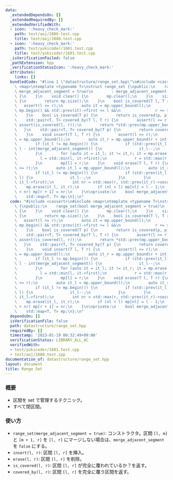 ```yaml
---
data:
  _extendedDependsOn: []
  _extendedRequiredBy: []
  _extendedVerifiedWith:
  - icon: ':heavy_check_mark:'
    path: test/aoj/2880.test.cpp
    title: test/aoj/2880.test.cpp
  - icon: ':heavy_check_mark:'
    path: test/yukicoder/1601.test.cpp
    title: test/yukicoder/1601.test.cpp
  _isVerificationFailed: false
  _pathExtension: hpp
  _verificationStatusIcon: ':heavy_check_mark:'
  attributes:
    links: []
  bundledCode: "#line 1 \"datastructure/range_set.hpp\"\n#include <cassert>\n#include\
    \ <map>\ntemplate <typename T>\nstruct range_set {\npublic:\n    range_set(bool\
    \ merge_adjacent_segment = true)\n        : merge_adjacent_segment(merge_adjacent_segment)\
    \ {\n    }\n    void clear() {\n        mp.clear();\n    }\n    size_t size()\
    \ {\n        return mp.size();\n    }\n    bool is_covered(T l, T r) {\n     \
    \   assert(l <= r);\n        auto it = mp.upper_bound(l);\n        return it !=\
    \ mp.begin() && std::prev(it)->first <= l &&\n               r <= std::prev(it)->second;\n\
    \    }\n    bool is_covered(T p) {\n        return is_covered(p, p);\n    }\n\
    \    std::pair<T, T> covered_by(T l, T r) {\n        assert(l <= r);\n       \
    \ assert(is_covered(l, r));\n        return *std::prev(mp.upper_bound(l));\n \
    \   }\n    std::pair<T, T> covered_by(T p) {\n        return covered_by(p, p);\n\
    \    }\n    void insert(T l, T r) {\n        assert(l <= r);\n        auto it_l\
    \ = mp.upper_bound(l);\n        auto it_r = mp.upper_bound(r + int(merge_adjacent_segment));\n\
    \        if (it_l != mp.begin()) {\n            if (std::prev(it_l)->second >=\
    \ l - int(merge_adjacent_segment)) {\n                it_l--;\n            }\n\
    \        }\n        for (auto it = it_l; it != it_r; it = mp.erase(it)) {\n  \
    \          l = std::min(l, it->first);\n            r = std::max(r, it->second);\n\
    \        }\n        mp[l] = r;\n    }\n    void erase(T l, T r) {\n        assert(l\
    \ <= r);\n        auto it_l = mp.upper_bound(l);\n        auto it_r = mp.upper_bound(r);\n\
    \        if (it_l != mp.begin()) {\n            if (std::prev(it_l)->second >=\
    \ l) {\n                it_l--;\n            }\n        }\n        int nl = std::min(l,\
    \ it_l->first);\n        int nr = std::max(r, std::prev(it_r)->second);\n    \
    \    mp.erase(it_l, it_r);\n        if (nl < l) mp[nl] = l - 1;\n        if (r\
    \ < nr) mp[r + 1] = nr;\n    }\n\nprivate:\n    bool merge_adjacent_segment;\n\
    \    std::map<T, T> mp;\n};\n"
  code: "#include <cassert>\n#include <map>\ntemplate <typename T>\nstruct range_set\
    \ {\npublic:\n    range_set(bool merge_adjacent_segment = true)\n        : merge_adjacent_segment(merge_adjacent_segment)\
    \ {\n    }\n    void clear() {\n        mp.clear();\n    }\n    size_t size()\
    \ {\n        return mp.size();\n    }\n    bool is_covered(T l, T r) {\n     \
    \   assert(l <= r);\n        auto it = mp.upper_bound(l);\n        return it !=\
    \ mp.begin() && std::prev(it)->first <= l &&\n               r <= std::prev(it)->second;\n\
    \    }\n    bool is_covered(T p) {\n        return is_covered(p, p);\n    }\n\
    \    std::pair<T, T> covered_by(T l, T r) {\n        assert(l <= r);\n       \
    \ assert(is_covered(l, r));\n        return *std::prev(mp.upper_bound(l));\n \
    \   }\n    std::pair<T, T> covered_by(T p) {\n        return covered_by(p, p);\n\
    \    }\n    void insert(T l, T r) {\n        assert(l <= r);\n        auto it_l\
    \ = mp.upper_bound(l);\n        auto it_r = mp.upper_bound(r + int(merge_adjacent_segment));\n\
    \        if (it_l != mp.begin()) {\n            if (std::prev(it_l)->second >=\
    \ l - int(merge_adjacent_segment)) {\n                it_l--;\n            }\n\
    \        }\n        for (auto it = it_l; it != it_r; it = mp.erase(it)) {\n  \
    \          l = std::min(l, it->first);\n            r = std::max(r, it->second);\n\
    \        }\n        mp[l] = r;\n    }\n    void erase(T l, T r) {\n        assert(l\
    \ <= r);\n        auto it_l = mp.upper_bound(l);\n        auto it_r = mp.upper_bound(r);\n\
    \        if (it_l != mp.begin()) {\n            if (std::prev(it_l)->second >=\
    \ l) {\n                it_l--;\n            }\n        }\n        int nl = std::min(l,\
    \ it_l->first);\n        int nr = std::max(r, std::prev(it_r)->second);\n    \
    \    mp.erase(it_l, it_r);\n        if (nl < l) mp[nl] = l - 1;\n        if (r\
    \ < nr) mp[r + 1] = nr;\n    }\n\nprivate:\n    bool merge_adjacent_segment;\n\
    \    std::map<T, T> mp;\n};\n"
  dependsOn: []
  isVerificationFile: false
  path: datastructure/range_set.hpp
  requiredBy: []
  timestamp: '2023-01-19 00:32:49+09:00'
  verificationStatus: LIBRARY_ALL_AC
  verifiedWith:
  - test/yukicoder/1601.test.cpp
  - test/aoj/2880.test.cpp
documentation_of: datastructure/range_set.hpp
layout: document
title: Range Set
---
```


### 概要
- 区間を set で管理するテクニック。
- すべて閉区間。
  
### 使い方
- `range_set(merge_adjacent_segment = true)`: コンストラクタ。区間 `[l, m]` と `[m + 1, r]` を `[l, r]` にマージしない場合は、`merge_adjacent_segment` を `false` にする。
- `insert(l, r)`: 区間 `[l, r]` を挿入。
- `erase(l, r)`: 区間 `[l, r]` を削除。
- `is_covered(l, r)`: 区間 `[l, r]` が完全に覆われているか？を返す。
- `covered_by(l, r)`: 区間 `[l, r]` を完全に覆う区間を返す。